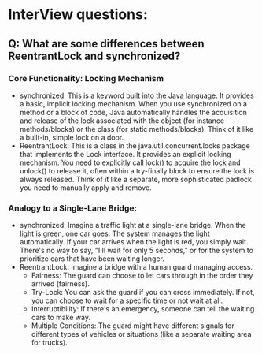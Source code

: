 # InterView questions:
## Q: What are some differences between ReentrantLock and synchronized?
### Core Functionality: Locking Mechanism
- synchronized: This is a keyword built into the Java language. It provides a basic, implicit locking mechanism. When you use synchronized on a method or a block of code, Java automatically handles the acquisition and release of the lock associated with the object (for instance methods/blocks) or the class (for static methods/blocks). Think of it like a built-in, simple lock on a door.
- ReentrantLock: This is a class in the java.util.concurrent.locks package that implements the Lock interface. It provides an explicit locking mechanism. You need to explicitly call lock() to acquire the lock and unlock() to release it, often within a try-finally block to ensure the lock is always released. Think of it like a separate, more sophisticated padlock you need to manually apply and remove.
### Analogy to a Single-Lane Bridge:
- synchronized: Imagine a traffic light at a single-lane bridge. When the light is green, one car goes. The system manages the light automatically. If your car arrives when the light is red, you simply wait. There's no way to say, "I'll wait for only 5 seconds," or for the system to prioritize cars that have been waiting longer.
- ReentrantLock: Imagine a bridge with a human guard managing access.
  - Fairness: The guard can choose to let cars through in the order they arrived (fairness).
  - Try-Lock: You can ask the guard if you can cross immediately. If not, you can choose to wait for a specific time or not wait at all.
  - Interruptibility: If there's an emergency, someone can tell the waiting cars to make way.
  - Multiple Conditions: The guard might have different signals for different types of vehicles or situations (like a separate waiting area for trucks).
